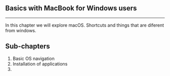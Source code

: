 ## Basics with MacBook for Windows users
---
In this chapter we will explore macOS. Shortcuts and things that are diferent from windows.


## Sub-chapters
1. Basic OS navigation
2. Installation of applications
3. 